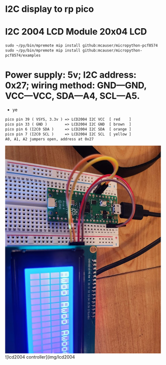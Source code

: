 # I2C display to rp pico


# I2C 2004 LCD Module 20x04 LCD

```
sudo ~/py/bin/mpremote mip install github:mcauser/micropython-pcf8574
sudo ~/py/bin/mpremote mip install github:mcauser/micropython-pcf8574/examples
```

# Power supply: 5v; I2C address: 0x27; wiring method: GND—GND, VCC—VCC, SDA—A4, SCL—A5. 

* ye 
```
pico pin 39 ( VSYS, 3.3v ) => LCD2004 I2C VCC  [ red    ]
pico pin 33 ( GND )        => LCD2004 I2C GND  [ brown  ] 
pico pin 6 (I2C0 SDA )     => LCD2004 I2C SDA  [ orange ] 
pico pin 7 (I2C0 SCL )     => LCD2004 I2C SCL  [ yellow ] 
A0, A1, A2 jumpers open, address at 0x27
```
![lcd2004 pico pinout](img/lcd2004_pico_pinout.jpg)
![lcd2004 controller](img/lcd2004